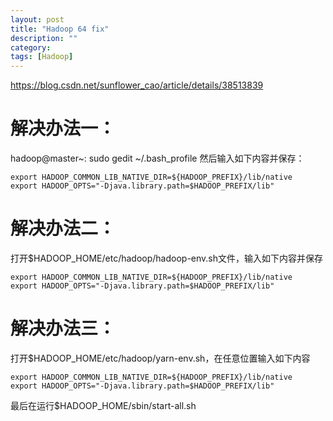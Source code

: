 ```yaml
---
layout: post
title: "Hadoop 64 fix"
description: ""
category: 
tags: [Hadoop]
---
```


https://blog.csdn.net/sunflower_cao/article/details/38513839 
# 解决办法一：
hadoop@master~: sudo gedit ~/.bash_profile    然后输入如下内容并保存：

    export HADOOP_COMMON_LIB_NATIVE_DIR=${HADOOP_PREFIX}/lib/native
    export HADOOP_OPTS="-Djava.library.path=$HADOOP_PREFIX/lib"

# 解决办法二：
打开$HADOOP_HOME/etc/hadoop/hadoop-env.sh文件，输入如下内容并保存

    export HADOOP_COMMON_LIB_NATIVE_DIR=${HADOOP_PREFIX}/lib/native
    export HADOOP_OPTS="-Djava.library.path=$HADOOP_PREFIX/lib"

# 解决办法三：
打开$HADOOP_HOME/etc/hadoop/yarn-env.sh，在任意位置输入如下内容

    export HADOOP_COMMON_LIB_NATIVE_DIR=${HADOOP_PREFIX}/lib/native
    export HADOOP_OPTS="-Djava.library.path=$HADOOP_PREFIX/lib"

最后在运行$HADOOP_HOME/sbin/start-all.sh

